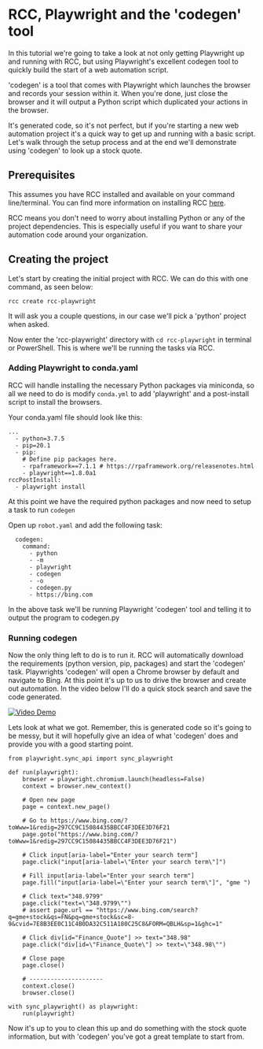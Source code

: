 # RCC, Playwright and the 'codegen' tool

In this tutorial we're going to take a look at not only getting Playwright up and running with RCC, but using Playwright's excellent codegen tool to quickly build the start of a web automation script.

'codegen' is a tool that comes with Playwright which launches the browser and records your session within it. When you're done, just close the browser and it will output a Python script which duplicated your actions in the browser.

It's generated code, so it's not perfect, but if you're starting a new web automation project it's a quick way to get up and running with a basic script. Let's walk through the setup process and at the end we'll demonstrate using 'codegen' to look up a stock quote.

## Prerequisites

This assumes you have RCC installed and available on your command line/terminal. You can find more information on installing RCC [here](https://github.com/robocorp/rcc).


RCC means you don't need to worry about installing Python or any of the project dependencies. This is especially useful if you want to share your automation code around your organization.


## Creating the project

Let's start by creating the initial project with RCC. We can do this with one command, as seen below:

```
rcc create rcc-playwright
```

It will ask you a couple questions, in our case we'll pick a 'python' project when asked.

Now enter the 'rcc-playwright' directory with `cd rcc-playwright` in terminal or PowerShell. This is where we'll be running the tasks via RCC.

### Adding Playwright to conda.yaml

RCC will handle installing the necessary Python packages via miniconda, so all we need to do is modify `conda.yml` to add 'playwright' and a post-install script to install the browsers.

Your conda.yaml file should look like this:

```
...
  - python=3.7.5
  - pip=20.1
  - pip:
    # Define pip packages here. 
    - rpaframework==7.1.1 # https://rpaframework.org/releasenotes.html
    - playwright==1.8.0a1
rccPostInstall:
  - playwright install
```

At this point we have the required python packages and now need to setup a task to run `codegen`

Open up `robot.yaml` and add the following task:

```
  codegen:
    command:
      - python
      - -m
      - playwright
      - codegen
      - -o
      - codegen.py
      - https://bing.com
```

In the above task we'll be running Playwright 'codegen' tool and telling it to output the program to codegen.py

### Running codegen

Now the only thing left to do is to run it. RCC will automatically download the requirements (python version, pip, packages) and start the 'codegen' task. Playwrights 'codegen' will open a Chrome browser by default and navigate to Bing. At this point it's up to us to drive the browser and create out automation. In the video below I'll do a quick stock search and save the code generated.

[![Video Demo](https://img.youtube.com/vi/Xubn62GTkDk/0.jpg)](https://www.youtube.com/watch?v=Xubn62GTkDk)

Lets look at what we got. Remember, this is generated code so it's going to be messy, but it will hopefully give an idea of what 'codegen' does and provide you with a good starting point.

```
from playwright.sync_api import sync_playwright

def run(playwright):
    browser = playwright.chromium.launch(headless=False)
    context = browser.new_context()

    # Open new page
    page = context.new_page()

    # Go to https://www.bing.com/?toWww=1&redig=297CC9C15084435BBCC4F3DEE3D76F21
    page.goto("https://www.bing.com/?toWww=1&redig=297CC9C15084435BBCC4F3DEE3D76F21")

    # Click input[aria-label="Enter your search term"]
    page.click("input[aria-label=\"Enter your search term\"]")

    # Fill input[aria-label="Enter your search term"]
    page.fill("input[aria-label=\"Enter your search term\"]", "gme ")

    # Click text="348.9799"
    page.click("text=\"348.9799\"")
    # assert page.url == "https://www.bing.com/search?q=gme+stock&qs=FN&pq=gme+stock&sc=8-9&cvid=7E8B3EE0C11C4B0DA32C511A180C25C8&FORM=QBLH&sp=1&ghc=1"

    # Click div[id="Finance_Quote"] >> text="348.98"
    page.click("div[id=\"Finance_Quote\"] >> text=\"348.98\"")

    # Close page
    page.close()

    # ---------------------
    context.close()
    browser.close()

with sync_playwright() as playwright:
    run(playwright)
```

Now it's up to you to clean this up and do something with the stock quote information, but with 'codegen' you've got a great template to start from.